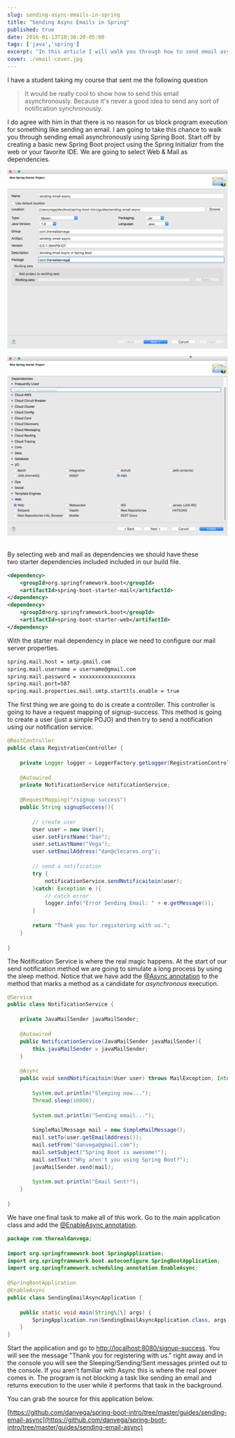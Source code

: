 ```yaml
---
slug: sending-async-emails-in-spring
title: "Sending Async Emails in Spring"
published: true
date: 2016-01-13T10:30:20-05:00
tags: ['java','spring']
excerpt: "In this article I will walk you through how to send email asynchronously in Spring Boot."
cover: ./email-cover.jpg
---
```


I have a student taking my course that sent me the following question

> It would be really cool to show how to send this email asynchronously. Because it's never a good idea to send any sort of notification synchronously.

I do agree with him in that there is no reason for us block program execution for something like sending an email. I am going to take this chance to walk you through sending email asynchronously using Spring Boot. Start off by creating a basic new Spring Boot project using the Spring Initializr from the web or your favorite IDE. We are going to select Web & Mail as dependencies.

![](email_async_1.png)

![](email_async_2.png)              

By selecting web and mail as dependencies we should have these two starter dependencies included included in our build file.

```xml
<dependency>
	<groupId>org.springframework.boot</groupId>
	<artifactId>spring-boot-starter-mail</artifactId>
</dependency>
<dependency>
	<groupId>org.springframework.boot</groupId>
	<artifactId>spring-boot-starter-web</artifactId>
</dependency>
```

With the starter mail dependency in place we need to configure our mail server properties.

```bash
spring.mail.host = smtp.gmail.com
spring.mail.username = username@gmail.com
spring.mail.password = xxxxxxxxxxxxxxxxxx
spring.mail.port=587
spring.mail.properties.mail.smtp.starttls.enable = true
```

The first thing we are going to do is create a controller. This controller is going to have a request mapping of signup-success. This method is going to create a user (just a simple POJO) and then try to send a notification using our notification service.

```java
@RestController
public class RegistrationController {

	private Logger logger = LoggerFactory.getLogger(RegistrationController.class);

	@Autowired
	private NotificationService notificationService;

	@RequestMapping("/signup-success")
	public String signupSuccess(){

		// create user
		User user = new User();
		user.setFirstName("Dan");
		user.setLastName("Vega");
		user.setEmailAddress("dan@clecares.org");

		// send a notification
		try {
			notificationService.sendNotificaitoin(user);
		}catch( Exception e ){
			// catch error
			logger.info("Error Sending Email: " + e.getMessage());
		}

		return "Thank you for registering with us.";
	}

}
```

The Notification Service is where the real magic happens. At the start of our send notification method we are going to simulate a long process by using the sleep method. Notice that we have add the [@Async annotation](https://docs.spring.io/spring/docs/current/javadoc-api/org/springframework/scheduling/annotation/Async.html) to the method that marks a method as a candidate for _asynchronous_ execution.

```java
@Service
public class NotificationService {

	private JavaMailSender javaMailSender;

	@Autowired
	public NotificationService(JavaMailSender javaMailSender){
		this.javaMailSender = javaMailSender;
	}

	@Async
	public void sendNotificaitoin(User user) throws MailException, InterruptedException {

		System.out.println("Sleeping now...");
        Thread.sleep(10000);

        System.out.println("Sending email...");

        SimpleMailMessage mail = new SimpleMailMessage();
		mail.setTo(user.getEmailAddress());
		mail.setFrom("danvega@gmail.com");
		mail.setSubject("Spring Boot is awesome!");
		mail.setText("Why aren't you using Spring Boot?");
		javaMailSender.send(mail);

		System.out.println("Email Sent!");
	}

}
```

We have one final task to make all of this work. Go to the main application class and add the [@EnableAsync annotation](https://docs.spring.io/spring/docs/current/javadoc-api/org/springframework/scheduling/annotation/EnableAsync.html).

```java
package com.therealdanvega;

import org.springframework.boot.SpringApplication;
import org.springframework.boot.autoconfigure.SpringBootApplication;
import org.springframework.scheduling.annotation.EnableAsync;

@SpringBootApplication
@EnableAsync
public class SendingEmailAsyncApplication {

	public static void main(String\[\] args) {
		SpringApplication.run(SendingEmailAsyncApplication.class, args);
	}
}
```

Start the application and go to [http://localhost:8080/signup-success](http://localhost:8080/signup-success). You will see the message "Thank you for registering with us." right away and in the console you will see the Sleeping/Sending/Sent messages printed out to the console. If you aren't familiar with Async this is where the real power comes in. The program is not blocking a task like sending an email and returns execution to the user while it performs that task in the background.

You can grab the source for this application below.

[https://github.com/danvega/spring-boot-intro/tree/master/guides/sending-email-async](https://github.com/danvega/spring-boot-intro/tree/master/guides/sending-email-async)
